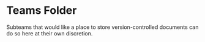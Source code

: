 # Teams Folder
Subteams that would like a place to store version-controlled documents can do so here at their own discretion.
